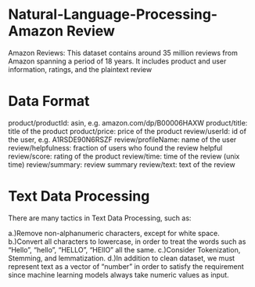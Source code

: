 # Natural-Language-Processing- Amazon Review

Amazon Reviews: This dataset contains around 35 million reviews from Amazon spanning a period of 18 years. It includes product and user information, ratings, and the plaintext review

# Data Format

product/productId: asin, e.g. amazon.com/dp/B00006HAXW
product/title: title of the product
product/price: price of the product
review/userId: id of the user, e.g. A1RSDE90N6RSZF
review/profileName: name of the user
review/helpfulness: fraction of users who found the review helpful
review/score: rating of the product
review/time: time of the review (unix time)
review/summary: review summary
review/text: text of the review

# Text Data Processing

There are many tactics in Text Data Processing, such as:

a.)Remove non-alphanumeric characters, except for white space.
b.)Convert all characters to lowercase, in order to treat the words such as “Hello”, “hello”, “HELLO”, “HEllO” all the same.
c.)Consider Tokenization, Stemming, and lemmatization.
d.)In addition to clean dataset, we must represent text as a vector of “number” in order to satisfy the requirement since machine learning models always take numeric values as input.


